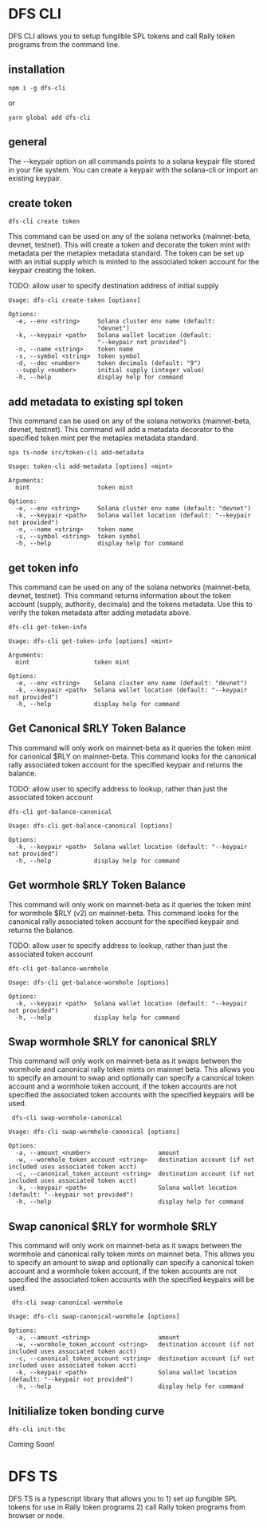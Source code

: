 
# DFS CLI 

DFS CLI allows you to setup fungilble SPL tokens and call Rally token programs from the command line. 

## installation 

`npm i -g dfs-cli`

or 

`yarn global add dfs-cli`

## general

The --keypair option on all commands points to a solana keypair file stored in your file system. You can create a keypair with the solana-cli or import an existing keypair.


## create token

`dfs-cli create token`

This command can be used on any of the solana networks (mainnet-beta, devnet, testnet). This will create a token and decorate the token mint with metadata per the metaplex metadata standard. The token can be set up with an initial supply which is minted to the associated token account for the keypair creating the token. 

TODO: allow user to specify destination address of initial supply


```
Usage: dfs-cli create-token [options]

Options:
  -e, --env <string>     Solana cluster env name (default:
                         "devnet")
  -k, --keypair <path>   Solana wallet location (default:
                         "--keypair not provided")
  -n, --name <string>    token name
  -s, --symbol <string>  token symbol
  -d, --dec <number>     token decimals (default: "9")
  --supply <number>      initial supply (integer value)
  -h, --help             display help for command

```

## add metadata to existing spl token

This command can be used on any of the solana networks (mainnet-beta, devnet, testnet). This command will add a metadata decorator to the specified token mint per the metaplex metadata standard. 

`npx ts-node src/token-cli add-metadata`

```
Usage: token-cli add-metadata [options] <mint>

Arguments:
  mint                   token mint

Options:
  -e, --env <string>     Solana cluster env name (default: "devnet")
  -k, --keypair <path>   Solana wallet location (default: "--keypair not provided")
  -n, --name <string>    token name
  -s, --symbol <string>  token symbol
  -h, --help             display help for command
  ```


## get token info

This command can be used on any of the solana networks (mainnet-beta, devnet, testnet). This command returns information about the token account (supply, authority, decimals) and the tokens metadata. Use this to verify the token metadata after adding metadata above.

`dfs-cli get-token-info`

```
Usage: dfs-cli get-token-info [options] <mint>

Arguments:
  mint                  token mint

Options:
  -e, --env <string>    Solana cluster env name (default: "devnet")
  -k, --keypair <path>  Solana wallet location (default: "--keypair not provided")
  -h, --help            display help for command
  ```
## Get Canonical $RLY Token Balance

This command will only work on mainnet-beta as it queries the token mint for canonical $RLY on mainnet-beta. This command looks for the canonical rally associated token account for the specified keypair and returns the balance. 

TODO: allow user to specify address to lookup, rather than just the associated token account

`dfs-cli get-balance-canonical`

```
Usage: dfs-cli get-balance-canonical [options]

Options:
  -k, --keypair <path>  Solana wallet location (default: "--keypair not provided")
  -h, --help            display help for command
```

## Get wormhole $RLY Token Balance

This command will only work on mainnet-beta as it queries the token mint for wormhole $RLY (v2) on mainnet-beta. This command looks for the canonical rally associated token account for the specified keypair and returns the balance. 

TODO: allow user to specify address to lookup, rather than just the associated token account

`dfs-cli get-balance-wormhole`

```
Usage: dfs-cli get-balance-wormhole [options]

Options:
  -k, --keypair <path>  Solana wallet location (default: "--keypair not provided")
  -h, --help            display help for command
```


## Swap wormhole $RLY for canonical $RLY

This command will only work on mainnet-beta as it swaps between the wormhole and canonical rally token mints on mainnet beta. This allows you to specify an amount to swap and optionally can specify a canonical token account and a wormhole token account, if the token accounts are not specified the associated token accounts with the specified keypairs will be used.

` dfs-cli swap-wormhole-canonical`

```
Usage: dfs-cli swap-wormhole-canonical [options]

Options:
  -a, --amount <number>                   amount
  -w, --wormhole_token_account <string>   destination account (if not included uses associated token acct)
  -c, --canonical_token_account <string>  destination account (if not included uses associated token acct)
  -k, --keypair <path>                    Solana wallet location (default: "--keypair not provided")
  -h, --help                              display help for command
```

## Swap canonical $RLY for wormhole $RLY

This command will only work on mainnet-beta as it swaps between the wormhole and canonical rally token mints on mainnet beta. This allows you to specify an amount to swap and optionally can specify a canonical token account and a wormhole token account, if the token accounts are not specified the associated token accounts with the specified keypairs will be used.

` dfs-cli swap-canonical-wormhole`

```
Usage: dfs-cli swap-canonical-wormhole [options]

Options:
  -a, --amount <string>                   amount
  -w, --wormhole_token_account <string>   destination account (if not included uses associated token acct)
  -c, --canonical_token_account <string>  destination account (if not included uses associated token acct)
  -k, --keypair <path>                    Solana wallet location (default: "--keypair not provided")
  -h, --help                              display help for command
```

## Initilialize token bonding curve

`dfs-cli init-tbc`


Coming Soon!

# DFS TS

DFS TS is a typescript library that allows you to 1) set up fungible SPL tokens for use in Rally token programs 2) call Rally token programs from browser or node. 

